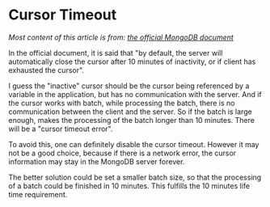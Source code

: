 # Cursor Timeout

_Most content of this article is from: [the official MongoDB document](https://docs.mongodb.org/manual/core/cursors/)_

In the official document, it is said that "by default, the server will automatically close the cursor after 10 minutes of inactivity, or if client has exhausted the cursor".

I guess the "inactive" cursor should be the cursor being referenced by a variable in the application, but has no communication with the server. And if the cursor works with batch, while processing the batch, there is no communication between the client and the server. So if the batch is large enough, makes the processing of the batch longer than 10 minutes. There will be a "cursor timeout error".

To avoid this, one can definitely disable the cursor timeout. However it may not be a good choice, because if there is a network error, the cursor information may stay in the MongoDB server forever.

The better solution could be set a smaller batch size, so that the processing of a batch could be finished in 10 minutes. This fulfills the 10 minutes life time requirement.
